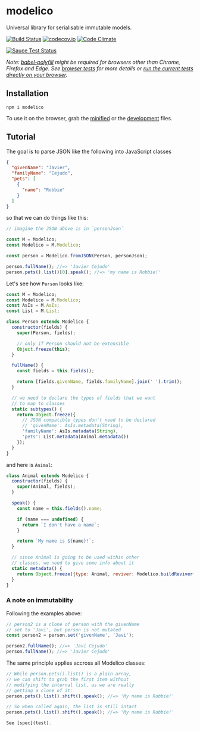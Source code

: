 # modelico

Universal library for serialisable immutable models.

[![Build Status](https://travis-ci.org/javiercejudo/modelico.svg?branch=master)](https://travis-ci.org/javiercejudo/modelico)
[![codecov.io](https://codecov.io/github/javiercejudo/modelico/coverage.svg?branch=master)](https://codecov.io/github/javiercejudo/modelico?branch=master)
[![Code Climate](https://codeclimate.com/github/javiercejudo/modelico/badges/gpa.svg)](https://codeclimate.com/github/javiercejudo/modelico)

[![Sauce Test Status](https://saucelabs.com/browser-matrix/modelico.svg)](https://saucelabs.com/u/modelico)

*Note: [babel-polyfill](https://babeljs.io/docs/usage/polyfill/) might be required
for browsers other than Chrome, Firefox and Edge. See [browser tests](test/browser)
for more details or [run the current tests directly on your browser](https://rawgit.com/javiercejudo/modelico/master/test/browser/index.html).*

## Installation

    npm i modelico

To use it on the browser, grab the [minified](dist/modelico.min.js) or the
[development](dist/modelico.js) files.

## Tutorial

The goal is to parse JSON like the following into JavaScript classes

```JSON
{
  "givenName": "Javier",
  "familyName": "Cejudo",
  "pets": [
    {
      "name": "Robbie"
    }
  ]
}
```

so that we can do things like this:

```js
// imagine the JSON above is in `personJson`

const M = Modelico;
const Modelico = M.Modelico;

const person = Modelico.fromJSON(Person, personJson);

person.fullName(); //=> 'Javier Cejudo'
person.pets().list()[0].speak(); //=> 'my name is Robbie!'
```

Let's see how `Person` looks like:

```js
const M = Modelico;
const Modelico = M.Modelico;
const AsIs = M.AsIs;
const List = M.List;

class Person extends Modelico {
  constructor(fields) {
    super(Person, fields);

    // only if Person should not be extensible
    Object.freeze(this);
  }

  fullName() {
    const fields = this.fields();

    return [fields.givenName, fields.familyName].join(' ').trim();
  }

  // we need to declare the types of fields that we want
  // to map to classes
  static subtypes() {
    return Object.freeze({
      // JSON compatible types don't need to be declared
      // 'givenName': AsIs.metadata(String),
      'familyName': AsIs.metadata(String),
      'pets': List.metadata(Animal.metadata())
    });
  }
}
```

and here is `Animal`:

```js
class Animal extends Modelico {
  constructor(fields) {
    super(Animal, fields);
  }

  speak() {
    const name = this.fields().name;

    if (name === undefined) {
      return `I don't have a name`;
    }

    return `My name is ${name}!`;
  }

  // since Animal is going to be used within other
  // classes, we need to give some info about it
  static metadata() {
    return Object.freeze({type: Animal, reviver: Modelico.buildReviver(Animal)});
  }
}
```

### A note on immutability

Following the examples above:

```js
// person2 is a clone of person with the givenName
// set to 'Javi', but person is not mutated
const person2 = person.set('givenName', 'Javi');

person2.fullName(); //=> 'Javi Cejudo'
person.fullName(); //=> 'Javier Cejudo'
```

The same principle applies accross all Modelico classes:

```js
// While person.pets().list() is a plain array,
// we can shift to grab the first item without
// modifying the internal list, as we are really
// getting a clone of it:
person.pets().list().shift().speak(); //=> 'My name is Robbie!'

// So when called again, the list is still intact
person.pets().list().shift().speak(); //=> 'My name is Robbie!'

See [spec](test).
